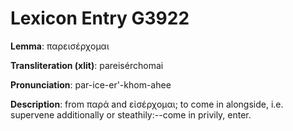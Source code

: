 # Lexicon Entry G3922

**Lemma**: παρεισέρχομαι

**Transliteration (xlit)**: pareisérchomai

**Pronunciation**: par-ice-er'-khom-ahee

**Description**:
from παρά and εἰσέρχομαι; to come in alongside, i.e. supervene additionally or steathily:--come in privily, enter.
